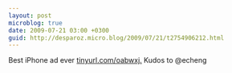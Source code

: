 ```yaml
---
layout: post
microblog: true
date: 2009-07-21 03:00 +0300
guid: http://desparoz.micro.blog/2009/07/21/t2754906212.html
---
```

Best iPhone ad ever [tinyurl.com/oabwxj.](http://tinyurl.com/oabwxj.) Kudos to @echeng
